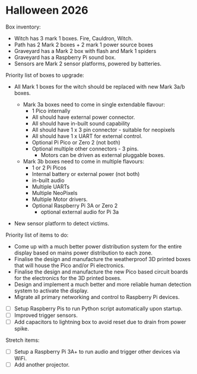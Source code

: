 # Halloween 2026

Box inventory:

* Witch has 3 mark 1 boxes. Fire, Cauldron, Witch.
* Path has 2 Mark 2 boxes + 2 mark 1 power source boxes
* Graveyard has a Mark 2 box with flash and Mark 1 spiders
* Graveyard has a Raspberry Pi sound box.
* Sensors are Mark 2 sensor platforms, powered by batteries.

Priority list of boxes to upgrade:

* All Mark 1 boxes for the witch should be replaced with new Mark 3a/b boxes.
  * Mark 3a boxes need to come in single extendable flavour:
    * 1 Pico internally
    * All should have external power connector.
    * All should have in-built sound capability
    * All should have 1 x 3 pin connector - suitable for neopixels
    * All should have 1 x UART for external control.
    * Optional Pi Pico or Zero 2 (not both)
    * Optional multiple other connectors - 3 pins.
      * Motors can be driven as external pluggable boxes.
  * Mark 3b boxes need to come in multiple flavours:
    * 1 or 2 Pi Picos
    * Internal battery or external power (not both)
    * in-built audio
    * Multiple UARTs
    * Multiple NeoPixels
    * Multiple Motor drivers.
    * Optional Raspberry Pi 3A or Zero 2
      * optional external audio for Pi 3a
  
* New sensor platform to detect victims.

Priority list of items to do:

* Come up with a much better power distribution system for the entire display
  based on mains power distribution to each zone.
* Finalise the design and manufacture the weatherproof 3D printed boxes
  that will house the Pico and/or Pi electronics.
* Finalise the design and manufacture the new Pico based circuit boards
  for the electronics for the 3D printed boxes.
* Design and implement a much better and more reliable human detection
  system to activate the display.
* Migrate all primary networking and control to Raspberry Pi devices.

* [ ] Setup Raspberry Pis to run Python script automatically upon startup.
* [ ] Improved trigger sensors.
* [ ] Add capacitors to lightning box to avoid reset due to drain from power spike.

Stretch items:

* [ ] Setup a Raspberry Pi 3A+ to run audio and trigger other devices via WiFi.
* [ ] Add another projector.
